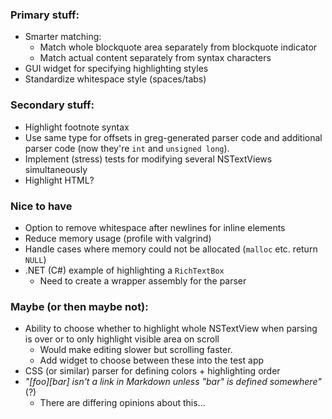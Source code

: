 
### Primary stuff:

- Smarter matching:
    - Match whole blockquote area separately from blockquote indicator
    - Match actual content separately from syntax characters
- GUI widget for specifying highlighting styles
- Standardize whitespace style (spaces/tabs)


### Secondary stuff:

- Highlight footnote syntax
- Use same type for offsets in greg-generated parser code and additional
  parser code (now they're `int` and `unsigned long`).
- Implement (stress) tests for modifying several NSTextViews simultaneously
- Highlight HTML?


### Nice to have

- Option to remove whitespace after newlines for inline elements
- Reduce memory usage (profile with valgrind)
- Handle cases where memory could not be allocated (`malloc` etc. return `NULL`)
- .NET (C#) example of highlighting a `RichTextBox`
    - Need to create a wrapper assembly for the parser


### Maybe (or then maybe not):

- Ability to choose whether to highlight whole NSTextView when parsing is over
  or to only highlight visible area on scroll
    - Would make editing slower but scrolling faster.
    - Add widget to choose between these into the test app
- CSS (or similar) parser for defining colors + highlighting order
- _"[foo][bar] isn't a link in Markdown unless "bar" is defined somewhere"_ (?)
    - There are differing opinions about this...

